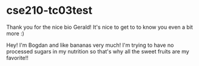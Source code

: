 # cse210-tc03test

Thank you for the nice bio Gerald!
It's nice to get to to know you even a bit more :)

Hey!
I'm Bogdan and like bananas very much!
I'm trying to have no processed sugars in my nutrition so that's why all the sweet fruits are my favorite!!

